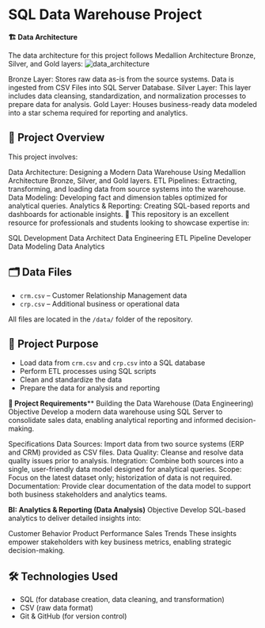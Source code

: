 
# SQL Data Warehouse Project

**🏗️ Data Architecture**

The data architecture for this project follows Medallion Architecture Bronze, Silver, and Gold layers:
![data_architecture](https://github.com/user-attachments/assets/f66556cf-bf47-408b-a598-b106717c0831)


Bronze Layer: Stores raw data as-is from the source systems. Data is ingested from CSV Files into SQL Server Database.
Silver Layer: This layer includes data cleansing, standardization, and normalization processes to prepare data for analysis.
Gold Layer: Houses business-ready data modeled into a star schema required for reporting and analytics.

## 📌 Project Overview
This project involves:

Data Architecture: Designing a Modern Data Warehouse Using Medallion Architecture Bronze, Silver, and Gold layers.
ETL Pipelines: Extracting, transforming, and loading data from source systems into the warehouse.
Data Modeling: Developing fact and dimension tables optimized for analytical queries.
Analytics & Reporting: Creating SQL-based reports and dashboards for actionable insights.
🎯 This repository is an excellent resource for professionals and students looking to showcase expertise in:

SQL Development
Data Architect
Data Engineering
ETL Pipeline Developer
Data Modeling
Data Analytics


## 🗂 Data Files

- `crm.csv` – Customer Relationship Management data
- `crp.csv` – Additional business or operational data

All files are located in the `/data/` folder of the repository.

## 🎯 Project Purpose

- Load data from `crm.csv` and `crp.csv` into a SQL database
- Perform ETL processes using SQL scripts
- Clean and standardize the data
- Prepare the data for analysis and reporting

**🚀 Project Requirements****
Building the Data Warehouse (Data Engineering)
Objective
Develop a modern data warehouse using SQL Server to consolidate sales data, enabling analytical reporting and informed decision-making.

Specifications
Data Sources: Import data from two source systems (ERP and CRM) provided as CSV files.
Data Quality: Cleanse and resolve data quality issues prior to analysis.
Integration: Combine both sources into a single, user-friendly data model designed for analytical queries.
Scope: Focus on the latest dataset only; historization of data is not required.
Documentation: Provide clear documentation of the data model to support both business stakeholders and analytics teams.

**BI: Analytics & Reporting (Data Analysis)**
Objective
Develop SQL-based analytics to deliver detailed insights into:

Customer Behavior
Product Performance
Sales Trends
These insights empower stakeholders with key business metrics, enabling strategic decision-making.

## 🛠 Technologies Used

- SQL (for database creation, data cleaning, and transformation)
- CSV (raw data format)
- Git & GitHub (for version control)

